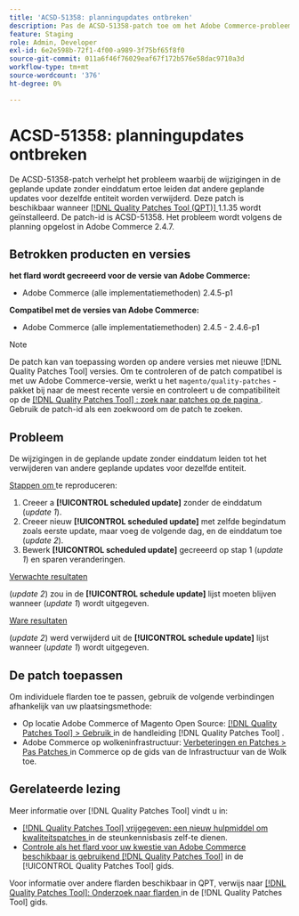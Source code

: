 ```yaml
---
title: 'ACSD-51358: planningupdates ontbreken'
description: Pas de ACSD-51358-patch toe om het Adobe Commerce-probleem op te lossen waarbij de wijzigingen in de geplande update zonder einddatum ertoe leiden dat andere geplande updates op dezelfde entiteit worden verwijderd.
feature: Staging
role: Admin, Developer
exl-id: 6e2e598b-72f1-4f00-a989-3f75bf65f8f0
source-git-commit: 011a6f46f76029eaf67f172b576e58dac9710a3d
workflow-type: tm+mt
source-wordcount: '376'
ht-degree: 0%

---
```


# ACSD-51358: planningupdates ontbreken

De ACSD-51358-patch verhelpt het probleem waarbij de wijzigingen in de geplande update zonder einddatum ertoe leiden dat andere geplande updates voor dezelfde entiteit worden verwijderd. Deze patch is beschikbaar wanneer [[!DNL Quality Patches Tool (QPT)] ](https://experienceleague.adobe.com/nl/docs/commerce-operations/tools/quality-patches-tool/quality-patches-tool-to-self-serve-quality-patches) 1.1.35 wordt geïnstalleerd. De patch-id is ACSD-51358. Het probleem wordt volgens de planning opgelost in Adobe Commerce 2.4.7.

## Betrokken producten en versies

**het flard wordt gecreeerd voor de versie van Adobe Commerce:**

* Adobe Commerce (alle implementatiemethoden) 2.4.5-p1

**Compatibel met de versies van Adobe Commerce:**

* Adobe Commerce (alle implementatiemethoden) 2.4.5 - 2.4.6-p1

>[!NOTE]
>
>De patch kan van toepassing worden op andere versies met nieuwe [!DNL Quality Patches Tool] versies. Om te controleren of de patch compatibel is met uw Adobe Commerce-versie, werkt u het `magento/quality-patches` -pakket bij naar de meest recente versie en controleert u de compatibiliteit op de [[!DNL Quality Patches Tool] : zoek naar patches op de pagina ](https://experienceleague.adobe.com/tools/commerce-quality-patches/index.html?lang=nl-NL) . Gebruik de patch-id als een zoekwoord om de patch te zoeken.

## Probleem

De wijzigingen in de geplande update zonder einddatum leiden tot het verwijderen van andere geplande updates voor dezelfde entiteit.

<u> Stappen om </u> te reproduceren:

1. Creeer a **[!UICONTROL scheduled update]** zonder de einddatum (*update 1*).
1. Creeer nieuw **[!UICONTROL scheduled update]** met zelfde begindatum zoals eerste update, maar voeg de volgende dag, en de einddatum toe (*update 2*).
1. Bewerk **[!UICONTROL scheduled update]** gecreeerd op stap 1 (*update 1*) en sparen veranderingen.

<u> Verwachte resultaten </u>

(*update 2*) zou in de **[!UICONTROL schedule update]** lijst moeten blijven wanneer (*update 1*) wordt uitgegeven.

<u> Ware resultaten </u>

(*update 2*) werd verwijderd uit de **[!UICONTROL schedule update]** lijst wanneer (*update 1*) wordt uitgegeven.

## De patch toepassen

Om individuele flarden toe te passen, gebruik de volgende verbindingen afhankelijk van uw plaatsingsmethode:

* Op locatie Adobe Commerce of Magento Open Source: [[!DNL Quality Patches Tool] > Gebruik ](/help/tools/quality-patches-tool/usage.md) in de handleiding [!DNL Quality Patches Tool] .
* Adobe Commerce op wolkeninfrastructuur: [ Verbeteringen en Patches > Pas Patches ](https://experienceleague.adobe.com/docs/commerce-cloud-service/user-guide/develop/upgrade/apply-patches.html?lang=nl-NL) in Commerce op de gids van de Infrastructuur van de Wolk toe.

## Gerelateerde lezing

Meer informatie over [!DNL Quality Patches Tool] vindt u in:

* [[!DNL Quality Patches Tool]  vrijgegeven: een nieuw hulpmiddel om kwaliteitspatches ](https://experienceleague.adobe.com/nl/docs/commerce-operations/tools/quality-patches-tool/quality-patches-tool-to-self-serve-quality-patches) in de steunkennisbasis zelf-te dienen.
* [ Controle als het flard voor uw kwestie van Adobe Commerce beschikbaar is gebruikend  [!DNL Quality Patches Tool]](/help/tools/quality-patches-tool/patches-available-in-qpt/check-patch-for-magento-issue-with-magento-quality-patches.md) in de [!UICONTROL Quality Patches Tool] gids.


Voor informatie over andere flarden beschikbaar in QPT, verwijs naar [[!DNL Quality Patches Tool]: Onderzoek naar flarden ](<https://experienceleague.adobe.com/tools/commerce-quality-patches/index.html?lang=nl-NL>) in de [!DNL Quality Patches Tool] gids.
